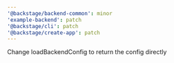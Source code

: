```yaml
---
'@backstage/backend-common': minor
'example-backend': patch
'@backstage/cli': patch
'@backstage/create-app': patch
---
```


Change loadBackendConfig to return the config directly
